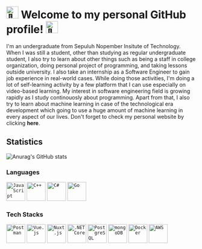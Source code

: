# <img src="https://fonts.gstatic.com/s/e/notoemoji/latest/1faf8/512.gif" alt="🫸" width="32" height="32"> Welcome to my personal GitHub profile! <img src="https://fonts.gstatic.com/s/e/notoemoji/latest/1faf7/512.gif" alt="🫷" width="32" height="32">

I'm an undergraduate from Sepuluh Nopember Insitute of Technology. When I was still a student, other than studying as regular undergraduate student, I also try to learn about other things such as being a staff in college organization, doing personal project of programming, and taking lessons outside university. I also take an internship as a Software Engineer to gain job experience in real-world cases. While doing those activities, I'm doing a lot of self-learning activity by a few platform that I can use especially on video-based learning. My interest in software engineering field is growing rapidly as I study continouosly about programming. Apart from that, I also try to learn about machine learning in case of the technological era development which going to use a huge amount of machine learning in every aspect of our lives. Don't forget to check my personal website by clicking <a href="https://fydhfzh.me" target="_blank" style="text-decoration:none;"><strong>here</strong></a>.

## Statistics
![Anurag's GitHub stats](https://github-readme-stats.vercel.app/api?username=fydhfzh&show_icons=true&theme=synthwave)

### Languages
<div align="left">
	<code><img width="50" src="https://raw.githubusercontent.com/marwin1991/profile-technology-icons/refs/heads/main/icons/javascript.png" alt="JavaScript" title="JavaScript"/></code>
	<code><img width="50" src="https://raw.githubusercontent.com/marwin1991/profile-technology-icons/refs/heads/main/icons/c++.png" alt="C++" title="C++"/></code>
	<code><img width="50" src="https://raw.githubusercontent.com/marwin1991/profile-technology-icons/refs/heads/main/icons/c%23.png" alt="C#" title="C#"/></code>
	<code><img width="50" src="https://raw.githubusercontent.com/marwin1991/profile-technology-icons/refs/heads/main/icons/go.png" alt="Go" title="Go"/></code>
</div>

### Tech Stacks
<div align="left">
	<code><img width="50" src="https://raw.githubusercontent.com/marwin1991/profile-technology-icons/refs/heads/main/icons/postman.png" alt="Postman" title="Postman"/></code>
	<code><img width="50" src="https://raw.githubusercontent.com/marwin1991/profile-technology-icons/refs/heads/main/icons/vue_js.png" alt="Vue.js" title="Vue.js"/></code>
	<code><img width="50" src="https://raw.githubusercontent.com/marwin1991/profile-technology-icons/refs/heads/main/icons/nuxt_js.png" alt="Nuxt.js" title="Nuxt.js"/></code>
	<code><img width="50" src="https://raw.githubusercontent.com/marwin1991/profile-technology-icons/refs/heads/main/icons/_net_core.png" alt=".NET Core" title=".NET Core"/></code>
	<code><img width="50" src="https://raw.githubusercontent.com/marwin1991/profile-technology-icons/refs/heads/main/icons/postgresql.png" alt="PostgreSQL" title="PostgreSQL"/></code>
	<code><img width="50" src="https://raw.githubusercontent.com/marwin1991/profile-technology-icons/refs/heads/main/icons/mongodb.png" alt="mongoDB" title="mongoDB"/></code>
	<code><img width="50" src="https://raw.githubusercontent.com/marwin1991/profile-technology-icons/refs/heads/main/icons/docker.png" alt="Docker" title="Docker"/></code>
	<code><img width="50" src="https://raw.githubusercontent.com/marwin1991/profile-technology-icons/refs/heads/main/icons/aws.png" alt="AWS" title="AWS"/></code>
</div>
